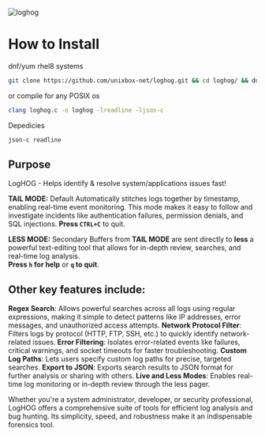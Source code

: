 ![loghog](https://github.com/unixbox-net/loghog/assets/104218206/351322c5-0962-427c-bb4c-2eb3ac3244c1)


# How to Install

  dnf/yum rhel8 systems
  ```bash
  git clone https://github.com/unixbox-net/loghog.git && cd loghog/ && dnf install -y json-c readline loghog-1.0.0-1.el8.x86_64.rpm
  ```
  or compile for any POSIX os
  ```bash
  clang loghog.c -o loghog -lreadline -ljson-c
  ```
  Depedicies
  ```bash
  json-c readline
  ```


## Purpose

LogHOG - Helps identify & resolve system/applications issues fast!

**TAIL MODE:**  Default
Automatically stitches logs together by timestamp, enabling real-time event monitoring. This mode makes it easy to follow and investigate incidents like authentication failures, permission denials, and SQL injections. **Press `CTRL+C`** to quit.

**LESS MODE:**  Secondary
Buffers from **TAIL MODE** are sent directly to **less** a powerful text-editing tool that allows for in-depth review, searches, and real-time log analysis.  
**Press `h` for help** or **`q` to quit**.


## Other key features include:
  
**Regex Search**: Allows powerful searches across all logs using regular expressions, making it simple to detect patterns like IP addresses, error messages, and unauthorized access attempts.
**Network Protocol Filter**: Filters logs by protocol (HTTP, FTP, SSH, etc.) to quickly identify network-related issues.
**Error Filtering**: Isolates error-related events like failures, critical warnings, and socket timeouts for faster troubleshooting.
**Custom Log Paths**: Lets users specify custom log paths for precise, targeted searches.
**Export to JSON**: Exports search results to JSON format for further analysis or sharing with others.
**Live and Less Modes**: Enables real-time log monitoring or in-depth review through the less pager.

Whether you're a system administrator, developer, or security professional, LogHOG offers a comprehensive suite of tools for efficient log analysis and bug hunting. Its simplicity, speed, and robustness make it an indispensable forensics tool.
